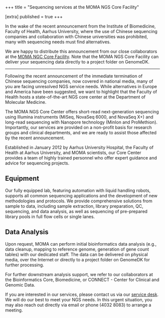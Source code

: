 +++
title = "Sequencing services at the MOMA NGS Core Facility"

[extra]
published = true
+++

In the wake of the recent announcement from the Institute of Biomedicine, Faculty of Health, Aarhus University, where the use of Chinese sequencing companies and collaboration with Chinese universities was prohibited, many with sequencing needs must find alternatives.

We are happy to distribute this announcement from our close collaborators at the [MOMA NGC Core Facility](https://www.moma.dk/services/ngs-core-center). Note that the MOMA NGS Core Facility can deliver your sequencing data directly to a project folder on GenomeDK.

<!-- more -->

---

Following the recent announcement of the immediate termination of Chinese sequencing companies, now covered in national media, many of you are facing unresolved NGS service needs. While alternatives in Europe and America have been suggested, we want to highlight that the Faculty of Health hosts a state-of-the-art NGS core center at the Department of Molecular Medicine.

The MOMA NGS Core Center offers short-read next-generation sequencing using Illumina instruments (MiSeq, NovaSeq 6000, and NovaSeq X+) and long-read sequencing with Nanopore technology (MinIon and ProMethion). Importantly, our services are provided on a non-profit basis for research groups and clinical departments, and we are ready to assist those affected by the recent announcement.

Established in January 2012 by Aarhus University Hospital, the Faculty of Health at Aarhus University, and MOMA scientists, our Core Center provides a team of highly trained personnel who offer expert guidance and advice for sequencing projects.

## Equipment

Our fully equipped lab, featuring automation with liquid handling robots, supports all common sequencing applications and the development of new methodologies and protocols. We provide comprehensive solutions from sample to data, including sample extraction, library preparation, QC, sequencing, and data analysis, as well as sequencing of pre-prepared library pools in full flow cells or single lanes.

## Data Analysis

Upon request, MOMA can perform initial bioinformatics data analysis (e.g., data cleanup, mapping to reference genome, generation of gene count tables) with our dedicated staff. The data can be delivered on physical media, over the Internet or directly to a project folder on GenomeDK for further processing.

For further downstream analysis support, we refer to our collaborators at the Bioinformatics Core, Biomedicine, or CONNECT - Center for Clinical and Genomic Data.

If you are interested in our services, please contact us via our [service desk](https://ngscore.moma.dk/desk/categories/core). We will do our best to meet your NGS needs. In this urgent situation, you may also reach out directly via email or phone (4032 8083) to arrange a meeting.
